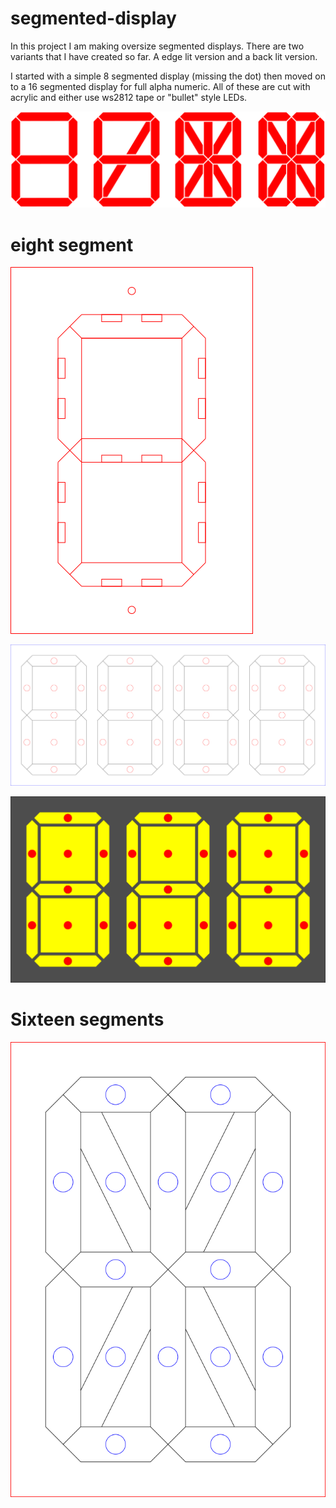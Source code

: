 # segmented-display

In this project I am making oversize segmented displays. There are two variants that I have created so far. A edge lit version and a back lit version. 

I started with a simple 8 segmented display (missing the dot) then moved on to a 16 segmented display for full alpha numeric. All of these are cut with acrylic and either use ws2812 tape or "bullet" style LEDs. 

![eight segment display edge lit](https://raw.githubusercontent.com/funvill/segmented-display/master/help/Common_segment_displays.svg)

# eight segment 

![eight segment display edge lit](https://raw.githubusercontent.com/funvill/segmented-display/master/eight/edgelit/eight-preview.png)


![eight segment display backlit](https://raw.githubusercontent.com/funvill/segmented-display/master/eight/backlit/eight-preview.png)


![eight segment display v3](https://raw.githubusercontent.com/funvill/segmented-display/master/eight/backlit/eight3-preview.png)


# Sixteen segments 

![sixteen segment display](https://raw.githubusercontent.com/funvill/segmented-display/master/sixteen/backlit/sixteen-preview.png)

